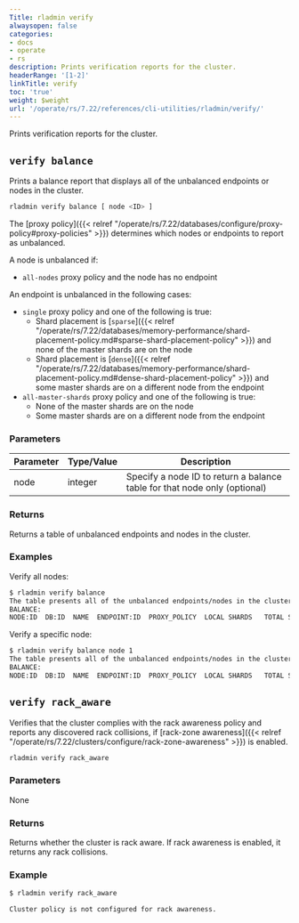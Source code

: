 ```yaml
---
Title: rladmin verify
alwaysopen: false
categories:
- docs
- operate
- rs
description: Prints verification reports for the cluster.
headerRange: '[1-2]'
linkTitle: verify
toc: 'true'
weight: $weight
url: '/operate/rs/7.22/references/cli-utilities/rladmin/verify/'
---
```


Prints verification reports for the cluster.

## `verify balance`

Prints a balance report that displays all of the unbalanced endpoints or nodes in the cluster.

```sh
rladmin verify balance [ node <ID> ]
```

The [proxy policy]({{< relref "/operate/rs/7.22/databases/configure/proxy-policy#proxy-policies" >}}) determines which nodes or endpoints to report as unbalanced.

A node is unbalanced if:
- `all-nodes` proxy policy and the node has no endpoint

An endpoint is unbalanced in the following cases:
- `single` proxy policy and one of the following is true:  
    - Shard placement is [`sparse`]({{< relref "/operate/rs/7.22/databases/memory-performance/shard-placement-policy.md#sparse-shard-placement-policy" >}}) and none of the master shards are on the node
    - Shard placement is [`dense`]({{< relref "/operate/rs/7.22/databases/memory-performance/shard-placement-policy.md#dense-shard-placement-policy" >}}) and some master shards are on a different node from the endpoint
- `all-master-shards` proxy policy and one of the following is true:  
    - None of the master shards are on the node
    - Some master shards are on a different node from the endpoint

### Parameters

| Parameter | Type/Value | Description |
|-----------|------------|-------------|
| node | integer | Specify a node ID to return a balance table for that node only (optional) |

### Returns

Returns a table of unbalanced endpoints and nodes in the cluster.

### Examples

Verify all nodes:

```sh
$ rladmin verify balance       
The table presents all of the unbalanced endpoints/nodes in the cluster
BALANCE:
NODE:ID  DB:ID  NAME  ENDPOINT:ID  PROXY_POLICY  LOCAL SHARDS   TOTAL SHARDS
```

Verify a specific node:

```sh
$ rladmin verify balance node 1
The table presents all of the unbalanced endpoints/nodes in the cluster
BALANCE:
NODE:ID  DB:ID  NAME  ENDPOINT:ID  PROXY_POLICY  LOCAL SHARDS   TOTAL SHARDS
```

## `verify rack_aware`

Verifies that the cluster complies with the rack awareness policy and reports any discovered rack collisions, if [rack-zone awareness]({{< relref "/operate/rs/7.22/clusters/configure/rack-zone-awareness" >}}) is enabled.

```sh
rladmin verify rack_aware
```

### Parameters

None

### Returns

Returns whether the cluster is rack aware. If rack awareness is enabled, it returns any rack collisions.

### Example

```sh
$ rladmin verify rack_aware

Cluster policy is not configured for rack awareness.
```
